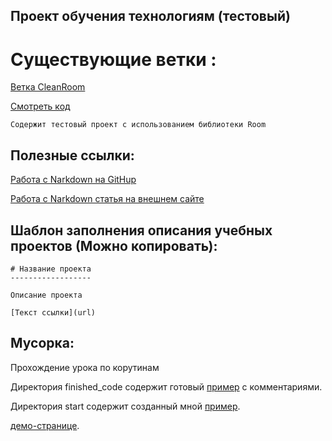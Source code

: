 Проект обучения технологиям (тестовый)
--------------------------

# Существующие ветки :
[Ветка CleanRoom](https://github.com/Sguruu/Teaching-project-on-technology-and-others/tree/CleanRoom) 

[Смотреть код](https://github.com/Sguruu/Teaching-project-on-technology-and-others/tree/CleanRoom/app/src/main/java/com/example/roomstudy)
```no-highlight
Содержит тестовый проект с использованием библиотеки Room

```







## Полезные ссылки:
[Работа с Narkdown на GitHup](https://github.com/sandino/Markdown-Cheatsheet/blob/master/README.md)

[Работа с Narkdown статья на внешнем сайте](http://webdesign.ru.net/article/pravila-oformleniya-fayla-readmemd-na-github.html)

## Шаблон заполнения описания учебных проектов (Можно копировать):
```no-highlight
# Название проекта 
------------------

Описание проекта 

[Текст ссылки](url)
```

## Мусорка: 
Прохождение урока по корутинам

Директория finished_code содержит готовый [пример](https://github.com/Sguruu/Teaching-project-on-technology-and-others/tree/prototype/finished_code/src/main/java/com/example/android/kotlincoroutines) с комментариями.

Директория start содержит созданный мной [пример](https://github.com/Sguruu/Teaching-project-on-technology-and-others/tree/prototype/start/src/main/java/com/example/android/kotlincoroutines/main).

[демо-странице](http://www.markdown-here.com/livedemo.html).



